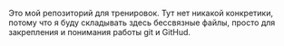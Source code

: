 Это мой репозиторий для тренировок. Тут нет никакой конкретики, потому что я буду складывать здесь бессвязные файлы, просто для закрепления и понимания работы git и GitHud.